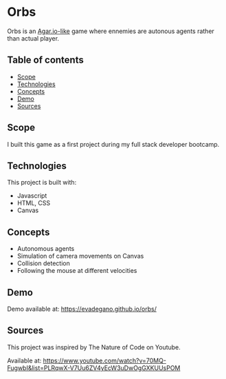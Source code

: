# Orbs
Orbs is an [Agar.io-like](https://www.agar.io/) game where ennemies are autonous agents rather than actual player.

## Table of contents
* [Scope](#scope)
* [Technologies](#technologies)
* [Concepts](#concepts)
* [Demo](#demo)
* [Sources](#sources)

## Scope
I built this game as a first project during my full stack developer bootcamp.

## Technologies
This project is built with:
* Javascript
* HTML, CSS
* Canvas

## Concepts
* Autonomous agents
* Simulation of camera movements on Canvas
* Collision detection
* Following the mouse at different velocities

## Demo
Demo available at: https://evadegano.github.io/orbs/

## Sources
This project was inspired by The Nature of Code on Youtube.

Available at: https://www.youtube.com/watch?v=70MQ-FugwbI&list=PLRqwX-V7Uu6ZV4yEcW3uDwOgGXKUUsPOM
